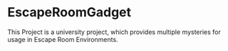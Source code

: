 # EscapeRoomGadget
This Project is a university project, which provides multiple mysteries for usage in Escape Room Environments.
